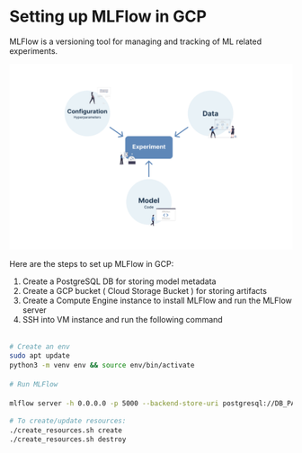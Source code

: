 # Setting up MLFlow in GCP

MLFlow is a versioning tool for managing and tracking of ML related experiments.

![alt text](assets/image.png)

Here are the steps to set up MLFlow in GCP:

1. Create a PostgreSQL DB for storing model metadata
2. Create a GCP bucket ( Cloud Storage Bucket ) for storing artifacts
3. Create a Compute Engine instance to install MLFlow and run the MLFlow server
4. SSH into VM instance and run the following command

```bash

# Create an env
sudo apt update
python3 -m venv env && source env/bin/activate

# Run MLFlow

mlflow server -h 0.0.0.0 -p 5000 --backend-store-uri postgresql://DB_PASSWORD@DB_ENDPOINT:5432/DB_NAME --default-artifact-root gs://GS_BUCKET_NAME
```

```bash
# To create/update resources:
./create_resources.sh create
./create_resources.sh destroy
```